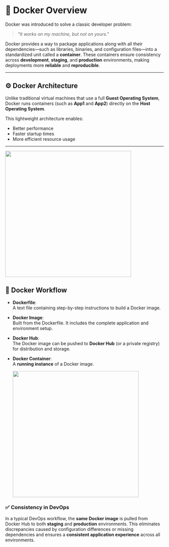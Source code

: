 # 🐳 Docker Overview

Docker was introduced to solve a classic developer problem:

> _"It works on my machine, but not on yours."_

Docker provides a way to package applications along with all their dependencies—such as libraries, binaries, and configuration files—into a standardized unit called a **container**. These containers ensure consistency across **development**, **staging**, and **production** environments, making deployments more **reliable** and **reproducible**.

---

## ⚙️ Docker Architecture

Unlike traditional virtual machines that use a full **Guest Operating System**, Docker runs containers (such as **App1** and **App2**) directly on the **Host Operating System**.

This lightweight architecture enables:

- Better performance  
- Faster startup times  
- More efficient resource usage  

---
<img src="https://github.com/user-attachments/assets/230605fa-0efc-4008-b8c6-c2aaef1bbae4" width="400"/>


## 🔄 Docker Workflow

- **Dockerfile**:  
  A text file containing step-by-step instructions to build a Docker image.

- **Docker Image**:  
  Built from the Dockerfile. It includes the complete application and environment setup.

- **Docker Hub**:  
  The Docker image can be pushed to **Docker Hub** (or a private registry) for distribution and storage.

- **Docker Container**:  
  A **running instance** of a Docker image.

  <img src="https://github.com/user-attachments/assets/3e043439-d676-4ffc-b35f-58822a7f691a" width="400"/>

### ✅ Consistency in DevOps

In a typical DevOps workflow, the **same Docker image** is pulled from Docker Hub to both **staging** and **production** environments. This eliminates discrepancies caused by configuration differences or missing dependencies and ensures a **consistent application experience** across all environments.
